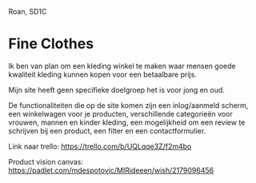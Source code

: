 Roan, SD1C

# Fine Clothes

Ik ben van plan om een kleding winkel te maken waar mensen goede kwaliteit kleding kunnen kopen voor een betaalbare prijs. 

Mijn site heeft geen specifieke doelgroep het is voor jong en oud. 

De functionaliteiten die op de site komen zijn een inlog/aanmeld scherm, een winkelwagen voor je producten, verschillende categorieën voor vrouwen, mannen en kinder kleding, een mogelijkheid om een review te schrijven bij een product, een filter en een contactformulier. 

Link naar trello:
https://trello.com/b/UQLqqe3Z/f2m4bo

Product vision canvas:
https://padlet.com/mdespotovic/MIRideeen/wish/2179096456